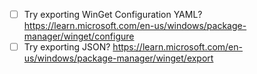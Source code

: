 - [ ] Try exporting WinGet Configuration YAML? https://learn.microsoft.com/en-us/windows/package-manager/winget/configure
- [ ] Try exporting JSON? https://learn.microsoft.com/en-us/windows/package-manager/winget/export
